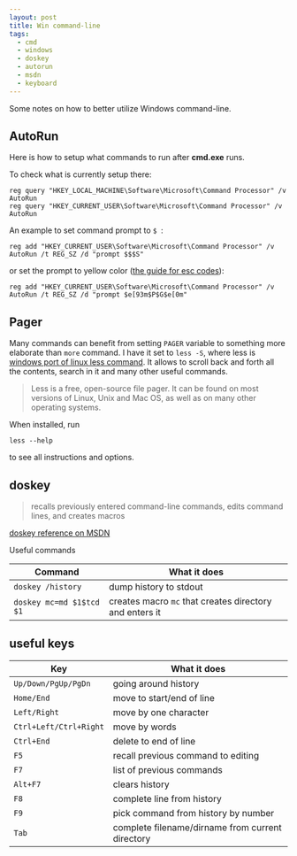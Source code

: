 ```yaml
---
layout: post
title: Win command-line
tags:
  - cmd
  - windows
  - doskey
  - autorun
  - msdn
  - keyboard
---
```

Some notes on how to better utilize Windows command-line.

## AutoRun

Here is how to setup what commands to run after **cmd.exe** runs.

To check what is currently setup there:

    reg query "HKEY_LOCAL_MACHINE\Software\Microsoft\Command Processor" /v AutoRun
    reg query "HKEY_CURRENT_USER\Software\Microsoft\Command Processor" /v AutoRun

An example to set command prompt to `$ `:

    reg add "HKEY_CURRENT_USER\Software\Microsoft\Command Processor" /v AutoRun /t REG_SZ /d "prompt $$$S"

or set the prompt to yellow color ([the guide for esc codes][1]):

    reg add "HKEY_CURRENT_USER\Software\Microsoft\Command Processor" /v AutoRun /t REG_SZ /d "prompt $e[93m$P$G$e[0m"

## Pager

Many commands can benefit from setting `PAGER` variable to something more elaborate than `more` command. I have it
set to `less -S`, where less is [windows port of linux less command][3]. It allows to scroll back and forth all the 
contents, search in it and many other useful commands.

> Less is a free, open-source file pager. It can be found on most versions of Linux, Unix and Mac OS, as well as on many other operating systems. 

When installed, run

    less --help

to see all instructions and options.

## doskey

> recalls previously entered command-line commands, edits command lines, and creates macros

[doskey reference on MSDN][2]

Useful commands

Command                  | What it does
-----------------------  |--------------------------
`doskey /history`        | dump history to stdout
`doskey mc=md $1$tcd $1` | creates macro `mc` that creates directory and enters it

## useful keys

Key                    | What it does
-----------------------|--------------------------
`Up/Down/PgUp/PgDn`    | going around history
`Home/End`             | move to start/end of line
`Left/Right`           | move by one character
`Ctrl+Left/Ctrl+Right` | move by words
`Ctrl+End`             | delete to end of line
`F5`                   | recall previous command to editing
`F7`                   | list of previous commands
`Alt+F7`               | clears history
`F8`                   | complete line from history
`F9`                   | pick command from history by number
`Tab`                  | complete filename/dirname from current directory

[1]: https://ss64.com/nt/syntax-ansi.html
[2]: https://learn.microsoft.com/en-us/windows-server/administration/windows-commands/doskey
[3]: https://gnuwin32.sourceforge.net/packages/less.htm
